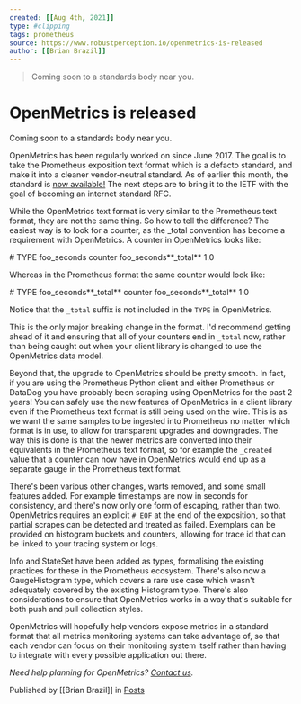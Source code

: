 ```yaml
---
created: [[Aug 4th, 2021]]
type: #clipping
tags: prometheus
source: https://www.robustperception.io/openmetrics-is-released
author: [[Brian Brazil]]
---
```

> Coming soon to a standards body near you.

# OpenMetrics is released


Coming soon to a standards body near you.

OpenMetrics has been regularly worked on since June 2017. The goal is to take the Prometheus exposition text format which is a defacto standard, and make it into a cleaner vendor-neutral standard. As of earlier this month, the standard is [now available!](https://github.com/OpenObservability/OpenMetrics/blob/master/specification/OpenMetrics.md) The next steps are to bring it to the IETF with the goal of becoming an internet standard RFC.

While the OpenMetrics text format is very similar to the Prometheus text format, they are not the same thing. So how to tell the difference? The easiest way is to look for a counter, as the \_total convention has become a requirement with OpenMetrics. A counter in OpenMetrics looks like:

\# TYPE foo\_seconds counter
foo\_seconds**\_total** 1.0

Whereas in the Prometheus format the same counter would look like:

\# TYPE foo\_seconds**\_total** counter
foo\_seconds**\_total** 1.0

Notice that the `_total` suffix is not included in the `TYPE` in OpenMetrics.

This is the only major breaking change in the format. I'd recommend getting ahead of it and ensuring that all of your counters end in `_total` now, rather than being caught out when your client library is changed to use the OpenMetrics data model.

Beyond that, the upgrade to OpenMetrics should be pretty smooth. In fact, if you are using the Prometheus Python client and either Prometheus or DataDog you have probably been scraping using OpenMetrics for the past 2 years! You can safely use the new features of OpenMetrics in a client library even if the Prometheus text format is still being used on the wire. This is as we want the same samples to be ingested into Prometheus no matter which format is in use, to allow for transparent upgrades and downgrades. The way this is done is that the newer metrics are converted into their equivalents in the Prometheus text format, so for example the `_created` value that a counter can now have in OpenMetrics would end up as a separate gauge in the Prometheus text format.

There's been various other changes, warts removed, and some small features added. For example timestamps are now in seconds for consistency, and there's now only one form of escaping, rather than two. OpenMetrics requires an explicit `# EOF` at the end of the exposition, so that partial scrapes can be detected and treated as failed. Exemplars can be provided on histogram buckets and counters, allowing for trace id that can be linked to your tracing system or logs.

Info and StateSet have been added as types, formalising the existing practices for these in the Prometheus ecosystem. There's also now a GaugeHistogram type, which covers a rare use case which wasn't adequately covered by the existing Histogram type. There's also considerations to ensure that OpenMetrics works in a way that's suitable for both push and pull collection styles.

OpenMetrics will hopefully help vendors expose metrics in a standard format that all metrics monitoring systems can take advantage of, so that each vendor can focus on their monitoring system itself rather than having to integrate with every possible application out there.

_Need help planning for OpenMetrics? [Contact us](mailto:prometheus@robustperception.io)._

Published by [[Brian Brazil]] in [Posts](https://www.robustperception.io/category/posts)
